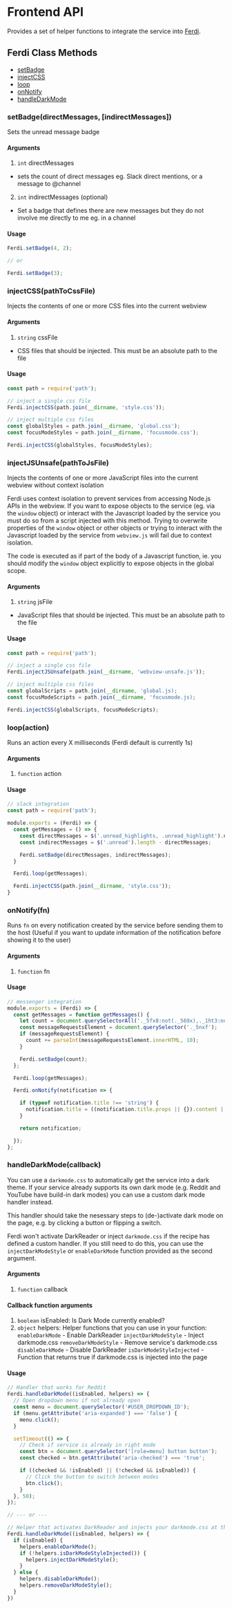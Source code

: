 # Frontend API

Provides a set of helper functions to integrate the service into [Ferdi](https://getferdi.com).

## Ferdi Class Methods
* [setBadge](#user-content-setbadge)
* [injectCSS](#user-content-injectcss)
* [loop](#user-content-loop)
* [onNotify](#user-content-onnotify)
* [handleDarkMode](#user-content-handleDarkMode)

### setBadge(directMessages, [indirectMessages])
Sets the unread message badge

#### Arguments
1. `int` directMessages
  * sets the count of direct messages eg. Slack direct mentions, or a message to @channel
2. `int` indirectMessages (optional)
  * Set a badge that defines there are new messages but they do not involve me directly to me eg. in a channel

#### Usage

```js
Ferdi.setBadge(4, 2);

// or

Ferdi.setBadge(3);
```

### injectCSS(pathToCssFile)
Injects the contents of one or more CSS files into the current webview

#### Arguments
1. `string` cssFile
  * CSS files that should be injected. This must be an absolute path to the file

#### Usage

```js
const path = require('path');

// inject a single css file
Ferdi.injectCSS(path.join(__dirname, 'style.css'));

// inject multiple css files
const globalStyles = path.join(__dirname, 'global.css');
const focusModeStyles = path.join(__dirname, 'focusmode.css');

Ferdi.injectCSS(globalStyles, focusModeStyles);
```

### injectJSUnsafe(pathToJsFile)
Injects the contents of one or more JavaScript files into the current webview without context isolation

Ferdi uses context isolation to prevent services from accessing Node.js APIs in the webview.
If you want to expose objects to the service (eg. via the `window` object) or interact with the Javascript loaded by the service you must do so from a script injected with this method.
Trying to overwrite properties of the `window` object or other objects or trying to interact with the Javascript loaded by the service from `webview.js` will fail due to context isolation.

The code is executed as if part of the body of a Javascript function, ie. you should modify the `window` object explicitly to expose objects in the global scope.

#### Arguments
1. `string` jsFile
  * JavaScript files that should be injected. This must be an absolute path to the file

#### Usage

```js
const path = require('path');

// inject a single css file
Ferdi.injectJSUnsafe(path.join(__dirname, 'webview-unsafe.js'));

// inject multiple css files
const globalScripts = path.join(__dirname, 'global.js);
const focusModeScripts = path.join(__dirname, 'focusmode.js);

Ferdi.injectCSS(globalScripts, focusModeScripts);
```

### loop(action)
Runs an action every X milliseconds (Ferdi default is currently 1s)

#### Arguments
1. `function` action

#### Usage

```js
// slack integration
const path = require('path');

module.exports = (Ferdi) => {
  const getMessages = () => {
    const directMessages = $('.unread_highlights, .unread_highlight').not('.hidden').length;
    const indirectMessages = $('.unread').length - directMessages;

    Ferdi.setBadge(directMessages, indirectMessages);
  }

  Ferdi.loop(getMessages);

  Ferdi.injectCSS(path.join(__dirname, 'style.css'));
}
```

### onNotify(fn)
Runs `fn` on every notification created by the service before sending them to the host (Useful if you want to update information of the notification before showing it to the user)

#### Arguments
1. `function` fn

#### Usage

```js
// messenger integration
module.exports = (Ferdi) => {
  const getMessages = function getMessages() {
    let count = document.querySelectorAll('._5fx8:not(._569x),._1ht3:not(._569x)').length;
    const messageRequestsElement = document.querySelector('._5nxf');
    if (messageRequestsElement) {
      count += parseInt(messageRequestsElement.innerHTML, 10);
    }

    Ferdi.setBadge(count);
  };

  Ferdi.loop(getMessages);

  Ferdi.onNotify(notification => {

    if (typeof notification.title !== 'string') {
      notification.title = ((notification.title.props || {}).content || [])[0] || 'Messenger';
    }

    return notification;

  });
};
```

### handleDarkMode(callback)
You can use a `darkmode.css` to automatically get the service into a dark theme. If your service already supports its own dark mode (e.g. Reddit and YouTube have build-in dark modes) you can use a custom dark mode handler instead.

This handler should take the nesessary steps to (de-)activate dark mode on the page, e.g. by clicking a button or flipping a switch.

Ferdi won't activate DarkReader or inject `darkmode.css` if the recipe has defined a custom handler. If you still need to do this, you can use the `injectDarkModeStyle` or `enableDarkMode` function provided as the second argument.

#### Arguments
1. `function` callback

#### Callback function arguments
1. `boolean` isEnabled: Is Dark Mode currently enabled?
2. `object` helpers: Helper functions that you can use in your function:
  `enableDarkMode` - Enable DarkReader
  `injectDarkModeStyle` - Inject darkmode.css
  `removeDarkModeStyle` - Remove service's darkmode.css
  `disableDarkMode` - Disable DarkReader
  `isDarkModeStyleInjected` - Function that returns true if darkmode.css is injected into the page

#### Usage
```JavaScript
// Handler that works for Reddit
Ferdi.handleDarkMode((isEnabled, helpers) => {
  // Open dropdown menu if not already open
  const menu = document.querySelector('#USER_DROPDOWN_ID');
  if (menu.getAttribute('aria-expanded') === 'false') {
    menu.click();
  }

  setTimeout(() => {
    // Check if service is already in right mode
    const btn = document.querySelector('[role=menu] button button');
    const checked = btn.getAttribute('aria-checked') === 'true';

    if ((checked && !isEnabled) || (!checked && isEnabled)) {
      // Click the button to switch between modes
      btn.click();
    }
  }, 50);
});

// --- or ---

// Helper that activates DarkReader and injects your darkmode.css at the same time
Ferdi.handleDarkMode((isEnabled, helpers) => {
  if (isEnabled) {
    helpers.enableDarkMode();
    if (!helpers.isDarkModeStyleInjected()) {
      helpers.injectDarkModeStyle();
    }
  } else {
    helpers.disableDarkMode();
    helpers.removeDarkModeStyle();
  }
})
```
